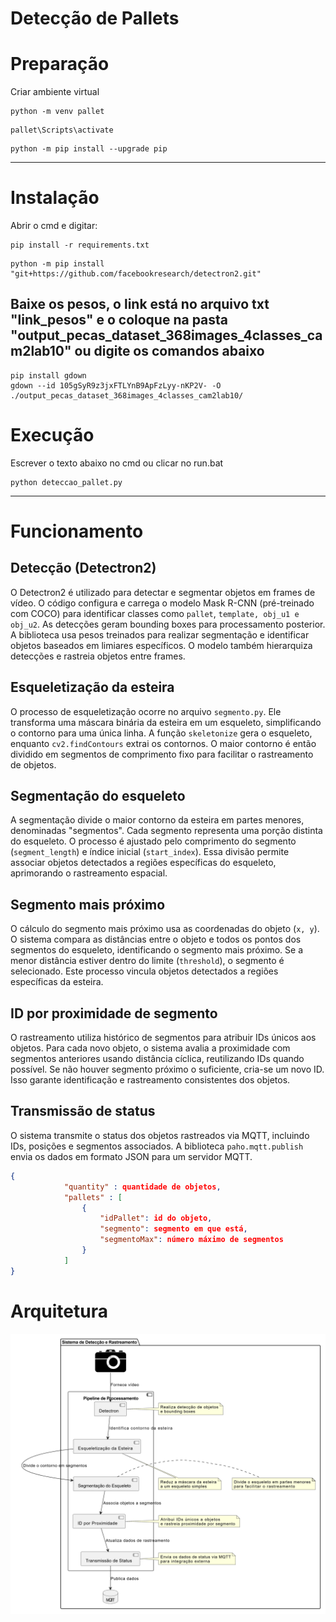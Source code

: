 # Detecção de Pallets

# Preparação

Criar ambiente virtual

```
python -m venv pallet
```

```
pallet\Scripts\activate
```

```
python -m pip install --upgrade pip
```

---

# Instalação

Abrir o cmd e digitar:

```
pip install -r requirements.txt

```


```
python -m pip install "git+https://github.com/facebookresearch/detectron2.git"
```
Baixe os pesos, o link está no arquivo txt "link_pesos" e o coloque na pasta "output_pecas_dataset_368images_4classes_cam2lab10" ou digite os comandos abaixo
---
```
pip install gdown
gdown --id 105gSyR9z3jxFTLYnB9ApFzLyy-nKP2V- -O ./output_pecas_dataset_368images_4classes_cam2lab10/

```
# Execução

Escrever o texto abaixo no cmd ou clicar no run.bat

```
python deteccao_pallet.py
```

---

# Funcionamento

## Detecção (Detectron2)

O Detectron2 é utilizado para detectar e segmentar objetos em frames de vídeo. O código configura e carrega o modelo Mask R-CNN (pré-treinado com COCO) para identificar classes como `pallet`, `template, obj_u1 e obj_u2`. As detecções geram bounding boxes para processamento posterior. A biblioteca usa pesos treinados para realizar segmentação e identificar objetos baseados em limiares específicos. O modelo também hierarquiza detecções e rastreia objetos entre frames.

## Esqueletização da esteira

O processo de esqueletização ocorre no arquivo `segmento.py`. Ele transforma uma máscara binária da esteira em um esqueleto, simplificando o contorno para uma única linha. A função `skeletonize` gera o esqueleto, enquanto `cv2.findContours` extrai os contornos. O maior contorno é então dividido em segmentos de comprimento fixo para facilitar o rastreamento de objetos.

## Segmentação do esqueleto

A segmentação divide o maior contorno da esteira em partes menores, denominadas "segmentos". Cada segmento representa uma porção distinta do esqueleto. O processo é ajustado pelo comprimento do segmento (`segment_length`) e índice inicial (`start_index`). Essa divisão permite associar objetos detectados a regiões específicas do esqueleto, aprimorando o rastreamento espacial.

## Segmento mais próximo

O cálculo do segmento mais próximo usa as coordenadas do objeto (`x, y`). O sistema compara as distâncias entre o objeto e todos os pontos dos segmentos do esqueleto, identificando o segmento mais próximo. Se a menor distância estiver dentro do limite (`threshold`), o segmento é selecionado. Este processo vincula objetos detectados a regiões específicas da esteira.

## ID por proximidade de segmento

O rastreamento utiliza histórico de segmentos para atribuir IDs únicos aos objetos. Para cada novo objeto, o sistema avalia a proximidade com segmentos anteriores usando distância cíclica, reutilizando IDs quando possível. Se não houver segmento próximo o suficiente, cria-se um novo ID. Isso garante identificação e rastreamento consistentes dos objetos.

## Transmissão de status

O sistema transmite o status dos objetos rastreados via MQTT, incluindo IDs, posições e segmentos associados. A biblioteca `paho.mqtt.publish` envia os dados em formato JSON para um servidor MQTT.

```json
{
            "quantity" : quantidade de objetos,
            "pallets" : [
                {
                    "idPallet": id do objeto,
                    "segmento": segmento em que está,
                    "segmentoMax": número máximo de segmentos
                }
            ]
}
```

# Arquitetura

![image.png](image.png)
